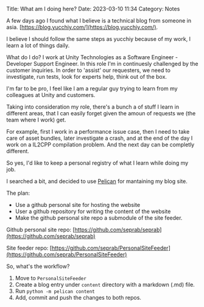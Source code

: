 Title: What am I doing here?
Date: 2023-03-10 11:34
Category: Notes

A few days ago I found what I believe is a technical blog from someone in asia. [https://blog.yucchiy.com/](https://blog.yucchiy.com/).

I believe I should follow the same steps as yucchiy because of my work, I learn a lot of things daily. 

What do I do? I work at Unity Technologies as a Software Engineer - Developer Support Engineer. In this role I'm in continuesly challenged by the customer inquiries. In order to 'assist' our requesters, we need to investigate, run tests, look for experts help, think out of the box.

I'm far to be pro, I feel like I am a regular guy trying to learn from my colleagues at Unity and customers.

Taking into consideration my role, there's a bunch a of stuff I learn in different areas, that I can easily forget given the amoun of requests we (the team where I work) get.

For example, first I work in a performance issue case, then I need to take care of asset bundles, later investigate a crash, and at the end of the day I work on a IL2CPP compilation problem. And the next day can be completly different.

So yes, I'd like to keep a personal registry of what I learn while doing my job.

I searched a bit, and decided to use [Pelican](https://github.com/getpelican/pelican) for mantaining my blog site. 

The plan:
- Use a github personal site for hosting the website
- User a github repository for writing the content of the website
- Make the github personal site repo a submodule of the site feeder.

Github personal site repo: [https://github.com/seprab/seprab](https://github.com/seprab/seprab)

Site feeder repo: [https://github.com/seprab/PersonalSiteFeeder](https://github.com/seprab/PersonalSiteFeeder)

So, what's the workflow?

1. Move to `PersonalSiteFeeder`
2. Create a blog entry under `content` directory with a markdown (.md) file.
3. Run `python -m pelican content`
4. Add, commit and push the changes to both repos.